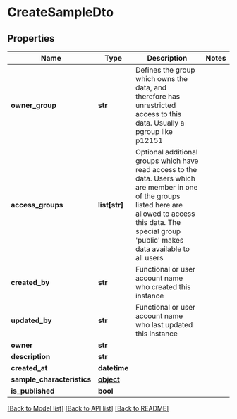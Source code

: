 # CreateSampleDto

## Properties
Name | Type | Description | Notes
------------ | ------------- | ------------- | -------------
**owner_group** | **str** | Defines the group which owns the data, and therefore has unrestricted access to this data. Usually a pgroup like p12151 | 
**access_groups** | **list[str]** | Optional additional groups which have read access to the data. Users which are member in one of the groups listed here are allowed to access this data. The special group &#39;public&#39; makes data available to all users | 
**created_by** | **str** | Functional or user account name who created this instance | 
**updated_by** | **str** | Functional or user account name who last updated this instance | 
**owner** | **str** |  | 
**description** | **str** |  | 
**created_at** | **datetime** |  | 
**sample_characteristics** | [**object**](.md) |  | 
**is_published** | **bool** |  | 

[[Back to Model list]](../README.md#documentation-for-models) [[Back to API list]](../README.md#documentation-for-api-endpoints) [[Back to README]](../README.md)


